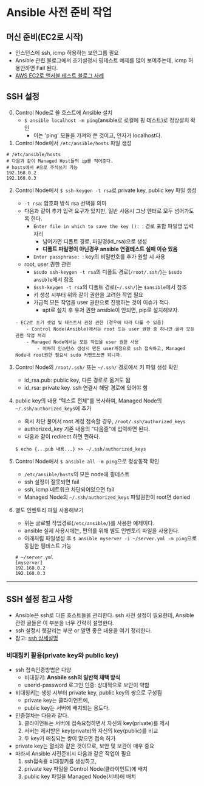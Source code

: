 # Ansible 사전 준비 작업
## 머신 준비(EC2로 시작)
- 인스턴스에 ssh, icmp 허용하는 보안그룹 필요
- Ansible 관련 블로그에서 초기설정시 핑테스트 예제를 많이 보여주는데, icmp 허용안하면 Fail 된다.
- [AWS EC2로 앤서블 테스트 블로그 사례](https://jojoldu.tistory.com/432)

## SSH 설정
0. Control Node로 쓸 호스트에 Ansible 설치
    - `$ ansible localhost -m ping`(ansible로 로컬에 핑 테스트)로 정상설치 확인
        - 이는 'ping' 모듈을 가져와 쓴 것이고, 인자가 localhost다.
1. Control Node에서 `/etc/ansible/hosts` 파일 생성
```
# /etc/ansible/hosts
# 다음과 같이 Managed Host들의 ip를 적어준다.
# hosts에서 #으로 주석쓰기 가능
192.168.0.2
192.168.0.3
```

2. Control Node에서 `$ ssh-keygen -t rsa`로 private key, public key 파일 생성
    - `-t rsa`: 암호화 방식 rsa 선택을 의미
    - 다음과 같이 추가 입력 요구가 있지만, 일반 사용시 그냥 엔터로 모두 넘어가도록 한다.
        - `Enter file in which to save the key (): `: 경로 포함 파일명 입력자리
            - 넘어가면 디폴트 경로, 파일명(id_rsa)으로 생성
            - **디폴트 파일명이 아닌경우 ansible 연결테스트 실패 이슈 있음**
        - `Enter passphrase: `: key의 비밀번호를 추가 원할 시 사용
    - root, user 권한 관련
        - `$sudo ssh-keygen -t rsa`의 디폴트 경로(`/root/.ssh/`)는 `$sudo ansible`에서 참조
        - `$ssh-keygen -t rsa`의 디폴트 경로(`~/.ssh/`)는 `$ansible`에서 참조
        - 키 생성 시부터 위와 같이  권한을 고려한 작업 필요
        - 가급적 모든 작업을 user 권한으로 진행하는 것이 이슈가 적다.
            - apt로 설치 후 유저 권한 ansible이 안되면, pip로 설치해보자.
    ```
    - EC2로 초기 셋업 및 테스트시 권장 권한 (경우에 따라 다를 수 있음)
        - Control Node(Ansible)에서는 root 또는 user 권한 중 하나만 골라 모든 관련 작업 처리
        - Managed Node에서는 모든 작업을 user 권한 사용
            - 어차피 인스턴스 생성시 만든 user계정으로 ssh 접속하고, Managed Node내 root권한 필요시 sudo 커맨드쓰면 되니까.
    ```

3. Control Node의 `/root/.ssh/` 또는 `~/.ssh/` 경로에서 키 파일 생성 확인
    - id_rsa.pub: public key, 다른 경로로 옮겨도 됨
    - id_rsa: private key. ssh 연결시 해당 경로에 있어야 함

4. public key의 내용 "텍스트 전체"를 복사하여, Managed Node의 `~/.ssh/authorized_keys`에 추가
    - 혹시 차단 풀어서 root 계정 접속할 경우, `/root/.ssh/authorized_keys`
    - authorized_key 기존 내용의 "다음줄"에 입력하면 된다.
    - 다음과 같이 redirect 하면 편하다.
    ```
    $ echo {...pub 내용...} >> ~/.ssh/authorized_keys
    ```
5. Control Node에서 `$ ansible all -m ping`으로 정상동작 확인
    - `/etc/ansible/hosts`의 모든 node에 핑테스트
    - ssh 설정이 잘못되면 fail
    - ssh, icmp 네트워크 차단되어있으면 fail
    - Managed Node의 `~/.ssh/authorized_keys` 파일권한이 root면 denied

6. 별도 인벤토리 파일 사용해보기
    - 위는 글로벌 작업경로(`/etc/ansible/`)를 사용한 예제이다.
    - ansible 실제 사용시에는, 편의를 위해 별도 인벤토리 파일을 사용한다.
    - 아래처럼 파일생성 후 `$ ansible myserver -i ~/server.yml -m ping`으로 동일한 핑테스트 가능
    ```
    # ~/server.yml
    [myserver]
    192.168.0.2
    192.168.0.3
    ```


---
## SSH 설정 참고 사항
- Ansible은 ssh로 다른 호스트들을 관리한다. ssh 사전 설정이 필요한데, Ansible 관련 글들은 이 부분을 너무 간략히 설명한다.
- ssh 설정시 헷갈리는 부분 or 알면 좋은 내용을 여기 정리한다.
- 참고: [ssh 상세설명](https://danthetech.netlify.app/Backend/configure-ssh-key-based-authentication-on-a-linux-server)

### 비대칭키 활용(private key와 public key)
- ssh 접속인증방법은 다양
    - 비대칭키: **Ansbile ssh의 일반적 채택 방식**
    - userid-password 로그인 인증: 상대적으로 보안이 약함
- 비대칭키는 생성 시부터 private key, public key의 쌍으로 구성됨
    - private key는 클라이언트에,
    - public key는 서버에 배치되는 용도다.
- 인증절차는 다음과 같다.
    1. 클라이언트는 서버에 접속요청하면서 자신의 key(private)를 제시
    2. 서버는 제시받은 key(private)와 자신의 key(public)를 비교
    3. 두 key가 매칭되는 쌍이 맞으면 접속 허가
- private key는 열쇠와 같은 것이므로, 보안 및 보관이 매우 중요
- 따라서 Ansible 사전준비시 다음과 같은 작업이 필요
    1. ssh접속용 비대칭키를 생성하고,
    2. private key 파일을 Control Node(클라이언트)에 배치
    3. public key 파일을 Managed Node(서버)에 배치


